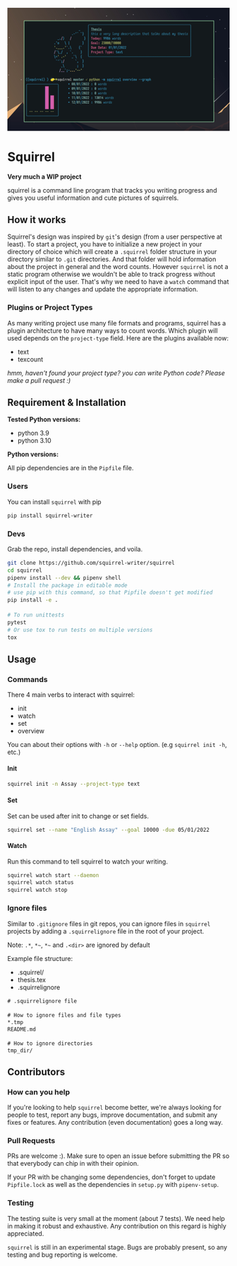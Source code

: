 ![squirrel-output](squirrel-overview-output.png "output of overview command")

# Squirrel
**Very much a WIP project**

squirrel is a command line program that tracks you writing progress and gives you useful information and cute pictures of squirrels.

## How it works
Squirrel's design was inspired by `git`'s design (from a user perspective at least). To start a project, you have to initialize a new project in your directory of choice which will create a `.squirrel` folder structure in your directory similar to `.git` directories.
And that folder will hold information about the project in general and the word counts.
However `squirrel` is not a static program otherwise we wouldn't be able to track progress without explicit input of the user. That's why we need to have a `watch` command that will listen to any changes and update the appropriate information.

### Plugins or Project Types
As many writing project use many file formats and programs, squirrel has a plugin architecture to have many ways to count words.
Which plugin will used depends on the `project-type` field.
Here are the plugins available now:
* text
* texcount

*hmm, haven't found your project type? you can write Python code? Please make a pull request :)*

## Requirement & Installation
**Tested Python versions:**
* python 3.9
* python 3.10

**Python versions:**

All pip dependencies are in the `Pipfile` file.

### Users
You can install `squirrel` with pip
```sh
pip install squirrel-writer
```

### Devs
Grab the repo, install dependencies, and voila.
```sh
git clone https://github.com/squirrel-writer/squirrel
cd squirrel
pipenv install --dev && pipenv shell
# Install the package in editable mode
# use pip with this command, so that Pipfile doesn't get modified
pip install -e .

# To run unittests
pytest
# Or use tox to run tests on multiple versions
tox
```
## Usage
### Commands
There 4 main verbs to interact with squirrel:
* init
* watch
* set
* overview

You can about their options with `-h` or `--help` option. (e.g `squirrel init -h`, etc.)
#### Init
```sh
squirrel init -n Assay --project-type text
```
#### Set
Set can be used after init to change or set fields.
```sh
squirrel set --name "English Assay" --goal 10000 -due 05/01/2022
```
#### Watch
Run this command to tell squirrel to watch your writing.
```sh
squirrel watch start --daemon
squirrel watch status
squirrel watch stop
```
### Ignore files
Similar to `.gitignore` files in git repos, you can ignore files in `squirrel` projects
by adding a `.squirrelignore` file in the root of your project.

Note: `.*`, `*~`, `*~` and `.<dir>` are ignored by default

Example file structure:
* .squirrel/
* thesis.tex
* .squirrelignore

```
# .squirrelignore file

# How to ignore files and file types
*.tmp
README.md

# How to ignore directories
tmp_dir/
```

## Contributors

### How can you help
If you're looking to help `squirrel` become better, we're always looking
for people to test, report any bugs, improve documentation,
and submit any fixes or features. 
Any contribution (even documentation) goes a long way.

### Pull Requests
PRs are welcome :). Make sure to open an issue before submitting the
PR so that everybody can chip in with their opinion.

If your PR with be changing some dependencies, don't forget to update `Pipfile.lock` as well as the dependencies in `setup.py` with `pipenv-setup`.

### Testing
The testing suite is very small at the moment (about 7 tests). 
We need help in making it robust and exhaustive. Any contribution on this regard is highly appreciated.

`squirrel` is still in an experimental stage. Bugs are probably present, so any testing and bug reporting is welcome.

